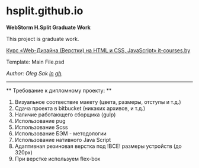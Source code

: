 # hsplit.github.io
**WebStorm H.Split Graduate Work**

This project is graduate work.

[Курс «Web-Дизайна (Верстки) на HTML и CSS, JavaScript» it-courses.by](http://www.it-courses.by/courses/kursy-web-dizajna-verstki-html-i-css/)

Template: Main File.psd

*Author: Oleg Sak [ln](https://www.linkedin.com/in/oleg-sak-68a65a15b) [gh](https://github.com/hsplit).*

---
** Требование к дипломному проекту: **

1. Визуальное соотвествие макету (цвета, размеры, отступы и т.д.)
2. Сдача проекта в bitbucket (никаких архивов, и т.д.)
3. Наличие работающего сборщика (gulp)
4. Использование pug
5. Использование Scss
6. Использование БЭМ - методологии
7. Использование нативного Java Script
8. Адаптивная резиновая верстка под !ВСЕ! размеры устройств (до 320px)
9. При верстке используем flex-box
